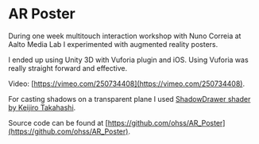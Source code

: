 # AR Poster

During one week multitouch interaction workshop with Nuno Correia at Aalto Media Lab I experimented with augmented reality posters.

I ended up using Unity 3D with Vuforia plugin and iOS. Using Vuforia was really straight forward and effective. 

Video: [https://vimeo.com/250734408](https://vimeo.com/250734408).

For casting shadows on a transparent plane I used [ShadowDrawer shader by Keijiro Takahashi](https://github.com/keijiro/ShadowDrawer).

Source code can be found at [https://github.com/ohss/AR_Poster](https://github.com/ohss/AR_Poster).
